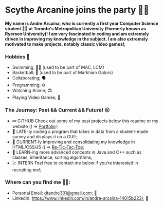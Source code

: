 # Scythe Arcanine joins the party 👋🔥
**My name is Andre Arcaina, who is currently a first year Computer Science student 👨‍💻 at Toronto's Metropolitan University (Formerly known as Ryerson University)! I am very fascinated in coding and am extremely driven in improving my knowledge in the subject. I am also extremely motivated to make projects, notably classic video games!;** 

### Hobbies 🤩 ###
- Swimming; 🏊‍♂️ (used to be part of MAC, LCM)
- Basketball; 🏀 (used to be part of Markham Gators)
- Collaborating; 🗣️ 
- Programming; ⚙️
- Watching Anime; 📺
- Playing Video Games; 🤭

### The Journey: Past && Current && Future! 😮 ###
- 💤 GITHUB Check out some of my past projects below this readme or my website () => [Portfolio](https://andrearcaina.github.io)!;
- 🔭 LATE-ly coding a program that takes in data from a student-made survey and displays it on a GUI!;
- 🤔 CURRENT-ly improving and consolidating my knowledge in HTML/CSS/JS () => [Re-Tic-Tac-Toe](https://andrearcaina.github.io/Re-Tic-Tac-Toe/);
- 🌱 LEARN-ing more advanced concepts in Java and C++ such as classes, inheritance, sorting algorithms;
- 💹 INTERN Feel free to contact me below if you're interested in recruiting me!;

### Where can you find me 🧐🧐: ###
- Personal Email: dtandre331@gmail.com; 📩
- LinkedIn: https://www.linkedin.com/in/andre-arcaina-14015b223/; 🔗
